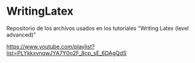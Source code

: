 # WritingLatex
Repositorio de los archivos usados en los tutoriales "Writing Latex (level advanced)"

https://www.youtube.com/playlist?list=PLYkkxvnqwJYA7Y0o2F_8cp_sE_6DAgQdS
